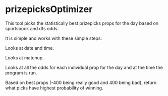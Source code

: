 # prizepicksOptimizer
This tool picks the statistically best prizepicks props for the day based on sportsbook and dfs odds. 

It is simple and works with these simple steps:

Looks at date and time. 

Looks at matchup. 

Looks at all the odds for each individual prop for the day and at the time the program is run.

Based on best props (-400 being really good and 400 being bad), return what picks have highest probability of winning.


